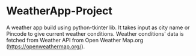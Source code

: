 # WeatherApp-Project
A weather app build using python-tkinter lib.
It takes input as city name or Pincode to give current weather conditions.
Weather conditions' data is fetched from Weather API from Open Weather Map.org (https://openweathermap.org/).
